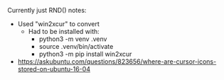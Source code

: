 Currently just RND() notes:
 * Used "win2xcur" to convert
   * Had to be installed with:
     * python3 -m venv .venv
     * source .venv/bin/activate
     * python3 -m pip install win2xcur
 * https://askubuntu.com/questions/823656/where-are-cursor-icons-stored-on-ubuntu-16-04
